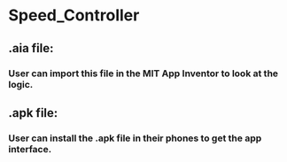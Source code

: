 # Speed_Controller

## .aia file:
  ### User can import this file in the MIT App Inventor to look at the logic.

## .apk file:
  ### User can install the .apk file in their phones to get the app interface.
